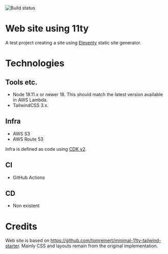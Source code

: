 ![Build status](https://github.com/pelaakso/www2-eleventy/actions/workflows/build-non-production.yml/badge.svg?branch=main)

# Web site using 11ty

A test project creating a site using [Eleventy](https://www.11ty.dev/) static site generator.

# Technologies

## Tools etc.

* Node 18.11.x or newer 18. This should match the latest version available in AWS Lambda.
* TailwindCSS 3.x.

## Infra

* AWS S3
* AWS Route 53

Infra is defined as code using [CDK v2](https://docs.aws.amazon.com/cdk/v2/guide/home.html).

## CI

* GitHub Actions

## CD

* Non existent

# Credits

Web site is based on https://github.com/tomreinert/minimal-11ty-tailwind-starter.
Mainly CSS and layouts remain from the original implementation.

